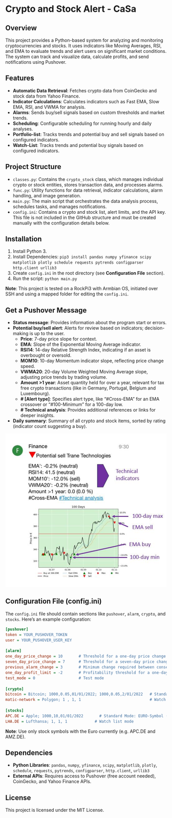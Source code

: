 
# Crypto and Stock Alert - CaSa 

## Overview

This project provides a Python-based system for analyzing and monitoring cryptocurrencies and stocks. It uses indicators like Moving Averages, RSI, and EMA to evaluate trends and alert users on significant market conditions. The system can track and visualize data, calculate profits, and send notifications using Pushover.

## Features

- **Automatic Data Retrieval**: Fetches crypto data from CoinGecko and stock data from Yahoo Finance.
- **Indicator Calculations**: Calculates indicators such as Fast EMA, Slow EMA, RSI, and VWMA for analysis.
- **Alarms**: Sends buy/sell signals based on custom thresholds and market trends.
- **Scheduling**: Configurable scheduling for running hourly and daily analyses.
- **Portfolio-list**: Tracks trends and potential buy and sell signals based on configured indicators.
- **Watch-List**: Tracks trends and potential buy signals based on configured indicators.

## Project Structure

- `classes.py`: Contains the `crypto_stock` class, which manages individual crypto or stock entities, stores transaction data, and processes alarms.
- `func.py`: Utility functions for data retrieval, indicator calculations, alarm handling, and image generation.
- `main.py`: The main script that orchestrates the data analysis process, schedules tasks, and manages notifications.
- `config.ini`: Contains a crypto and stock list, alert limits, and the API key. This file is not included in the GitHub structure and must be created manually with the configuration details below.

## Installation

1. Install Python 3.
2. Install Dependencies: `pip3 install pandas numpy yfinance scipy matplotlib plotly schedule requests pytrends configparser http.client urllib3`
3. Create `config.ini` in the root directory (see **Configuration File** section).
4. Run the script: `python main.py`

**Note**: This project is tested on a RockPi3 with Armbian OS, initiated over SSH and using a mapped folder for editing the `config.ini`.

## Get a Pushover Message

- **Status message**: Provides information about the program start or errors.
- **Potential buy/sell alert**: Alerts for review based on indicators; decision-making is up to the user.
  - **Price**: 7-day price slope for context.
  - **EMA**: Slope of the Exponential Moving Average indicator.
  - **RSI14**: 14-day Relative Strength Index, indicating if an asset is overbought or oversold.
  - **MOM10**: 10-day Momentum indicator slope, reflecting price change speed.
  - **VWMA20**: 20-day Volume Weighted Moving Average slope, adjusting price trends by trading volume.
  - **Amount >1 year**: Asset quantity held for over a year, relevant for tax free crypto transactions (like in Germany, Portugal, Belgium and Luxembourg).
  - **# [Alert type]**: Specifies alert type, like “#Cross-EMA” for an EMA crossover or “#100-Minimum” for a 100-day low.
  - **# Technical analysis**: Provides additional references or links for deeper insights.
- **Daily summary**: Summary of all crypto and stock items, sorted by rating (indicator count suggesting a buy).

![Project Overview](example_msg.jpg)

## Configuration File (config.ini)

The `config.ini` file should contain sections like `pushover`, `alarm`, `crypto`, and `stocks`. Here’s an example configuration:

```ini
[pushover]
token = YOUR_PUSHOVER_TOKEN
user = YOUR_PUSHOVER_USER_KEY

[alarm]
one_day_price_change = 10       # Threshold for a one-day price change alarm (%).
seven_day_price_change = 7      # Threshold for a seven-day price change alarm (%).
previous_alarm_change = 3       # Minimum change required between consecutive alarms (%).
one_day_profit_limit = -2       # Profitability threshold for a one-day period (%). #currently inactive
test_mode = 0                   # Test mode

[crypto]
bitcoin = Bitcoin; 1000,0.05,01/01/2022; 1000,0.05,2/01/2022   # Standard Mode: API ID (https://www.coingecko.com/); Display name; Investment in €, Quantity; Buy date in DD/MM/YYYY
matic-network = Polygon; 1 , 1, 1                              # Watch list mode

[stocks]
APC.DE = Apple; 1000,10,01/01/2022       # Standard Mode: EURO-Symbol (https://finance.yahoo.com/); Display name; Investment in €, Quantity, Buy date in DD/MM/YYYY
LHA.DE = Lufthansa; 1, 1, 1            # Watch list mode
```

**Note**: Use only stock symbols with the Euro currently (e.g. APC.DE and AMZ.DE).

## Dependencies

- **Python Libraries**: `pandas`, `numpy`, `yfinance`, `scipy`, `matplotlib`, `plotly`, `schedule`, `requests`, `pytrends`, `configparser`, `http.client`, `urllib3`
- **External APIs**: Requires access to Pushover (free account needed), CoinGecko, and Yahoo Finance APIs.

## License

This project is licensed under the MIT License.
